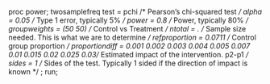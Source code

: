 proc power;
     twosamplefreq
          test		= pchi	/* Pearson’s chi-squared test */
          alpha		= 0.05	/* Type 1 error, typically 5% */
          power 		= 0.8	/* Power, typically 80% */
          groupweights 	= (50 50)	/* Control vs Treatment */
          ntotal 		= .	/* Sample size needed.  This is what we are to determine */
          refproportion	= 0.0711	/* Control group proportion */
          proportiondiff 	= 0.001 0.002 0.003 0.004 0.005 0.007 0.01 0.015 0.02 0.025 0.03/* Estimated impact of the intervention.  p2-p1 */
          sides		= 1	/* Sides of the test.  Typically 1 sided if the direction of impact is known */
;
run;
